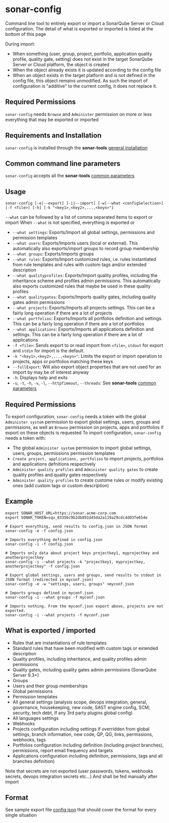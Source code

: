 # sonar-config

Command line tool to entirely export or import a SonarQube Server or Cloud configuration.
The detail of what is exported or imported is listed at the bottom of this page

During import:
- When something (user, group, project, portfolio, application quality profile, quality gate, setting) does not exist in the target SonarQube Server or Cloud platform, the object is created
- When the object already exists it is updated according to the config file
- When an object exists in the target platform and is not defined in the config file, this object remains unmodified. As such the import of configuration is "additive" to the current config, it does not replace it.

## Required Permissions

`sonar-config` needs `Browse` and `Administer` permission on more or less everything that may be exported or imported

## Requirements and Installation

`sonar-config` is installed through the **sonar-tools** [general installation](../README.md#install)

## Common command line parameters

`sonar-config` accepts all the **sonar-tools** [common parameters](https://github.com/okorach/sonar-tools/blob/master/README.md)

## Usage

`sonar-config [-e|--export] [-i|--import] [-w|--what <configSelection>] [-f <file>] [-h] [-k "<key1>,<key2>,...,<keyn>"]`

`--what` can be followed by a list of comma separated items to export or import
When `--what` is not specified, everything is exported or 

- `--what settings`: Exports/Import all global settings, permissions and permission templates
- `--what users`: Exports/Imports users (local or external). This automatically also exports/import groups to record group membership
- `--what groups`: Exports/Imports groups
- `--what rules`: Exports/Import customized rules, i.e. rules instantiated from rule templates and rules with custom tags and/or extended description
- `--what qualityprofiles`: Exports/Import quality profiles, including the inheritance scheme and profiles admin permissions. This automatically also exports customized rules that maybe be used in these quality profiles
- `--what qualitygates`: Exports/Imports quality gates, including quality gates admin permissions
- `--what projects`: Exports/Imports all projects settings. This can be a fairly long operation if there are a lot of projects
- `--what portfolios`: Exports/Imports all portfolios definition and settings. This can be a fairly long operation if there are a lot of portfolios
- `--what applications`: Exports/Imports all applications definition and settings. This can be a fairly long operation if there are a lot of applications
- `-f <file>`: Sends export to or read import from `<file>`, `stdout` for export and `stdin` for import is the default.
- `-k "<key1>,<key2>,...,<keyn>"`: Limits the export or import operation to projects, apps or portfolios matching these keys
- `--fullExport`: Will also export object properties that are not used for an import by may be of interest anyway
- `-h`: Displays help and exits
- `-u`, `-t`, `-h`, `-v`, `-l`, `--httpTimeout`, `--threads`: See **sonar-tools** [common parameters](https://github.com/okorach/sonar-tools/blob/master/README.md)

## Required Permissions

To export configuration, `sonar-config` needs a token with the global `Administer system` permission to export global settings, users, groups and permissions, as well as `Browse` permission on projects, apps and portfolios if export on these objects is requested
To import configuration, `sonar-config` needs a token with:
- The global `Administer system` permission to import global settings, users, groups, permissions permission templates
- `Create project, applications, portfolios` to import projects, portfolios and applications defnitions respectively
- `Administer quality profiles` and `Administer quality gates` to create quality profiles and quality gates respectively
- `Administer quality profiles` to create custome rules or modify existing ones (add custom tags or custom description)

## Example
```
export SONAR_HOST_URL=https://sonar.acme-corp.com
export SONAR_TOKEN=squ_83356c9b2db891d45da2a119a29cdc4d03fe654e

# Export everything, send results to config.json in JSON format
sonar-config -e -f config.json

# Imports everything defined in config.json
sonar-config -i -f config.json

# Imports only data about project keys projectkey1, myprojectkey and anotherprojectkey 
sonar-config -i --what projects -k "projectkey1, myprojectkey, anotherprojectkey" -f config.json 

# Export global settings, users and groups, send results to stdout in JSON format (redirected in myconf.json)
sonar-config -e -w "settings, users, groups" >myconf.json

# Imports groups defined in myconf.json
sonar-config -i --what groups -f myconf.json 

# Imports nothing. From the myconf.json export above, projects are not exported.
sonar-config -i --what projects -f myconf.json 

```

## What is exported / imported

- Rules that are instantiations of rule templates
- Standard rules that have been modified with custom tags or extended description
- Quality profiles, including inheritance, and quality profiles admin permissions
- Quality gates, including quality gates admin permissions (SonarQube Server 9.3+)
- Groups
- Users and their group memberships
- Global permissions
- Permission templates
- All general settings (analysis scope, devops integration, general, governance, housekeeping, new code, SAST engine config, SCM; security, tech debt, If any 3rd party plugins global config)
- All languages settings
- Webhooks
- Projects configuration including settings if overridden from global settings, branch information, new code, QP, QG, links, permissions, webhooks, tags
- Portfolios configuration including definition (including project branches), permissions, report email frequency and targets
- Applications configuration including definition, permissions, tags and all branches definition)

Note that secrets are not exported (user passwords, tokens, webhooks secrets, devops integration secrets etc...)
And shall be fed manually after import

## Format

See sample export file [config.json](../test/config.json) that should cover the format for every single situation

